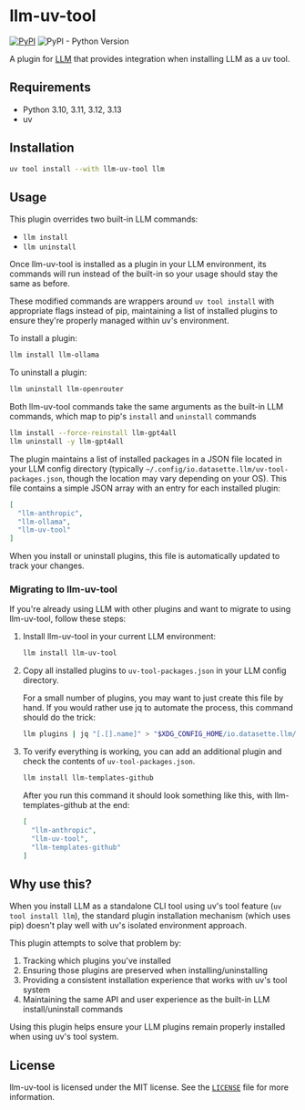 # llm-uv-tool

[![PyPI](https://img.shields.io/pypi/v/llm-uv-tool)](https://pypi.org/project/django-bird/)
![PyPI - Python Version](https://img.shields.io/pypi/pyversions/llm-uv-tool)

A plugin for [LLM](https://github.com/simonw/llm) that provides integration when installing LLM as a uv tool.

## Requirements

- Python 3.10, 3.11, 3.12, 3.13
- uv

## Installation

```bash
uv tool install --with llm-uv-tool llm
```

## Usage

This plugin overrides two built-in LLM commands:

- `llm install`
- `llm uninstall`

Once llm-uv-tool is installed as a plugin in your LLM environment, its commands will run instead of the built-in so your usage should stay the same as before.

These modified commands are wrappers around `uv tool install` with appropriate flags instead of pip, maintaining a list of installed plugins to ensure they're properly managed within uv's environment.

To install a plugin:

```bash
llm install llm-ollama
```

To uninstall a plugin:

```bash
llm uninstall llm-openrouter
```

Both llm-uv-tool commands take the same arguments as the built-in LLM commands, which map to pip's `install` and `uninstall` commands

```bash
llm install --force-reinstall llm-gpt4all
llm uninstall -y llm-gpt4all
```

The plugin maintains a list of installed packages in a JSON file located in your LLM config directory (typically `~/.config/io.datasette.llm/uv-tool-packages.json`, though the location may vary depending on your OS). This file contains a simple JSON array with an entry for each installed plugin:


```json
[
  "llm-anthropic",
  "llm-ollama",
  "llm-uv-tool"
]
```


When you install or uninstall plugins, this file is automatically updated to track your changes.

### Migrating to llm-uv-tool

If you're already using LLM with other plugins and want to migrate to using llm-uv-tool, follow these steps:

1. Install llm-uv-tool in your current LLM environment:

   ```bash
   llm install llm-uv-tool
   ```

2. Copy all installed plugins to `uv-tool-packages.json` in your LLM config directory.

   For a small number of plugins, you may want to just create this file by hand. If you would rather use jq to automate the process, this command should do the trick:

   ```bash
   llm plugins | jq "[.[].name]" > "$XDG_CONFIG_HOME/io.datasette.llm/uv-tool-packages.json"
   ```

3. To verify everything is working, you can add an additional plugin and check the contents of `uv-tool-packages.json`.

   ```bash
   llm install llm-templates-github
   ```

   After you run this command it should look something like this, with llm-templates-github at the end:

   ```json
   [
     "llm-anthropic",
     "llm-uv-tool",
     "llm-templates-github"
   ]
   ```


## Why use this?

When you install LLM as a standalone CLI tool using uv's tool feature (`uv tool install llm`), the standard plugin installation mechanism (which uses pip) doesn't play well with uv's isolated environment approach.

This plugin attempts to solve that problem by:

1. Tracking which plugins you've installed
2. Ensuring those plugins are preserved when installing/uninstalling
3. Providing a consistent installation experience that works with uv's tool system
4. Maintaining the same API and user experience as the built-in LLM install/uninstall commands

Using this plugin helps ensure your LLM plugins remain properly installed when using uv's tool system.

## License

llm-uv-tool is licensed under the MIT license. See the [`LICENSE`](LICENSE) file for more information.
